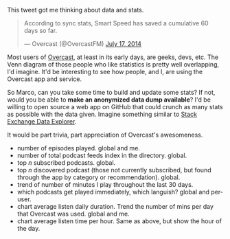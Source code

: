<!--{Title:"Overcast: Stats As A Feature",Intro:"Podcast stats would be neat.", PublishedOn:"23-Jul-2014 13:55"}-->

This tweet got me thinking about data and stats.

<blockquote class="twitter-tweet" lang="en"><p>According to sync stats, Smart Speed has saved a cumulative 60 days so far.</p>&mdash; Overcast (@OvercastFM) <a href="https://twitter.com/OvercastFM/statuses/489880635490570240">July 17, 2014</a></blockquote>
<script async src="//platform.twitter.com/widgets.js" charset="utf-8"></script>

Most users of [Overcast](http://overcast.fm), at least in its early days, are geeks, devs, etc. The Venn diagram of those people who like statistics is pretty well overlapping, I'd imagine. It'd be interesting to see how people, and I, are using the Overcast app and service. 

So Marco, can you take some time to build and update some stats? If not, would you be able to **make an anonymized data dump available**? I'd be willing to open source a web app on GitHub that could crunch as many stats as possible with the data given. Imagine something similar to [Stack Exchange Data Explorer](http://data.stackexchange.com/). 

It would be part trivia, part appreciation of Overcast's awesomeness. 

- number of episodes played. global and me.
- number of total podcast feeds index in the directory. global.
- top *n* subscribed podcasts. global.
- top *n* discovered podcast (those not currently subscribed, but found through the app by category or recommendation). global. 
- trend of number of minutes I play throughout the last 30 days. 
- which podcasts get played immediately, which languish? global and per-user.
- chart average listen daily duration. Trend the number of mins per day that Overcast was used. global and me.
- chart average listen time per hour. Same as above, but show the hour of the day.  
